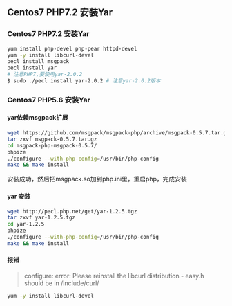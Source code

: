 Centos7 PHP7.2 安装Yar
---
### Centos7 PHP7.2 安装Yar

```sh
yum install php-devel php-pear httpd-devel
yum -y install libcurl-devel
pecl install msgpack
pecl install yar
# 注意PHP7,要使用yar-2.0.2
$ sudo ./pecl install yar-2.0.2 # 注意yar-2.0.2版本
```

### Centos7 PHP5.6 安装Yar
#### yar依赖msgpack扩展

```sh
wget https://github.com/msgpack/msgpack-php/archive/msgpack-0.5.7.tar.gz
tar zxvf msgpack-0.5.7.tar.gz
cd msgpack-php-msgpack-0.5.7/
phpize
./configure --with-php-config=/usr/bin/php-config
make && make install
```
安装成功，然后把msgpack.so加到php.ini里，重启php，完成安装

#### yar 安装
```sh
wget http://pecl.php.net/get/yar-1.2.5.tgz
tar zxvf yar-1.2.5.tgz
cd yar-1.2.5
phpize
./configure --with-php-config=/usr/bin/php-config
make && make install
```
#### 报错

> configure: error: Please reinstall the libcurl distribution - easy.h should be in /include/curl/
```sh
yum -y install libcurl-devel
```
